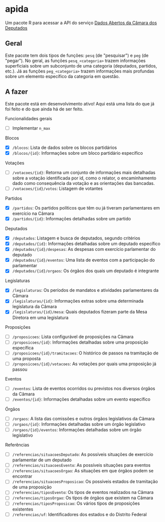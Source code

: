 # apida

Um pacote R para acessar a API do serviço
[Dados Abertos da Câmara dos Deputados](https://dadosabertos.camara.leg.br/swagger/api.html)

## Geral

Este pacote tem dois tipos de funções: `pesq` (de "pesquisar") e `peg` (de "pegar").
No geral, as funções `pesq_<categoria>` trazem informações superficiais sobre um
subconjunto de uma categoria (deputados, partidos, etc.). Já as funções `peg_<categoria>`
trazem informações mais profundas sobre um elemento específico da categoria em questão.

## A fazer

Este pacote está em desenvolvimento ativo! Aqui está uma lista do que já foi feito
e do que ainda há de ser feito.

Funcionalidades gerais
- [ ] Implementar `n_max`

Blocos
- [X] `/blocos`: Lista de dados sobre os blocos partidários
- [X] `/blocos/{id}`: Informações sobre um bloco partidário específico

Votações
- [ ] `/votacoes/{id}`: Retorna um conjunto de informações mais detalhadas sobre a
votação identificada por id, como o relator, o encaminhamento dado como consequência
da votação e as orientações das bancadas.
- [ ] `/votacoes/{id}/votos`: Listagem de votantes

Partidos
- [X] `/partidos`: Os partidos políticos que têm ou já tiveram parlamentares em
exercício na Câmara
- [X] `/partidos/{id}`: Informações detalhadas sobre um partido

Deputados
- [X] `/deputados`: Listagem e busca de deputados, segundo critérios
- [X] `/deputados/{id}`: Informações detalhadas sobre um deputado específico
- [X] `/deputados/{id}/despesas`: As despesas com exercício parlamentar do deputado
- [X] `/deputados/{id}/eventos`: Uma lista de eventos com a participação do parlamentar
- [X] `/deputados/{id}/orgaos`: Os órgãos dos quais um deputado é integrante

Legislaturas
- [X] `/legislaturas`: Os períodos de mandatos e atividades parlamentares da Câmara
- [X] `/legislaturas/{id}`: Informações extras sobre uma determinada legislatura
da Câmara
- [X] `/legislaturas/{id}/mesa`: Quais deputados fizeram parte da Mesa Diretora em uma
legislatura

Proposições
- [ ] `/proposicoes`: Lista configurável de proposições na Câmara
- [ ] `/proposicoes/{id}`: Informações detalhadas sobre uma proposição específica
- [ ] `/proposicoes/{id}/tramitacoes`: O histórico de passos na tramitação de uma
proposta
- [ ] `/proposicoes/{id}/votacoes`: As votações por quais uma proposição já passou

Eventos
- [ ] `/eventos`: Lista de eventos ocorridos ou previstos nos diversos órgãos da
Câmara
- [ ] `/eventos/{id}`: Informações detalhadas sobre um evento específico

Órgãos
- [ ] `/orgaos`: A lista das comissões e outros órgãos legislativos da Câmara
- [ ] `/orgaos/{id}`: Informações detalhadas sobre um órgão legislativo
- [ ] `/orgaos/{id}/eventos`: Informações detalhadas sobre um órgão legislativo

Referências
- [ ] `/referencias/situacoesDeputado`: As possíveis situações de exercício parlamentar
de um deputado
- [ ] `/referencias/situacoesEvento`: As possíveis situações para eventos
- [ ] `/referencias/situacoesOrgao`: As situações em que órgãos podem se encontrar
- [ ] `/referencias/situacoesProposicao`: Os possíveis estados de tramitação de uma
proposição
- [ ] `/referencias/tiposEvento`: Os tipos de eventos realizados na Câmara
- [ ] `/referencias/tiposOrgao`: Os tipos de órgãos que existem na Câmara
- [ ] `/referencias/tiposProposicao`: Os vários tipos de proposições existentes
- [ ] `/referencias/uf`: Identificadores dos estados e do Distrito Federal
